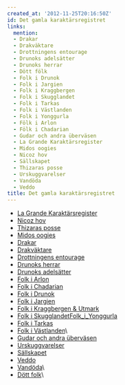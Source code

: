```yaml
---
created_at: '2012-11-25T20:16:50Z'
id: Det gamla karaktärsregistret
links:
  mention:
  - Drakar
  - Drakväktare
  - Drottningens entourage
  - Drunoks adelsätter
  - Drunoks herrar
  - Dött fölk
  - Folk i Drunok
  - Folk i Jargien
  - Folk i Kraggbergen
  - Folk i Skugglandet
  - Folk i Tarkas
  - Folk i Västlanden
  - Folk i Yonggurla
  - Fölk i Arlon
  - Fölk i Chadarian
  - Gudar och andra überväsen
  - La Grande Karaktärsregister
  - Midos oogies
  - Nicoz hov
  - Sällskapet
  - Thizaras posse
  - Urskuggvarelser
  - Vandöda
  - Veddo
title: Det gamla karaktärsregistret
---
```


-   [La Grande Karaktärsregister]
-   [Nicoz hov]
-   [Thizaras posse]
-   [Midos oogies]
-   [Drakar]
-   [Drakväktare]
-   [Drottningens entourage]
-   [Drunoks herrar]
-   [Drunoks adelsätter]
-   [Folk i Arlon]
-   [Folk i Chadarian]
-   [Folk i Drunok]
-   [Folk i Jargien]
-   [Folk i Kraggbergen & Utmark]
-   [Folk i Skugglandet][][Folk\_i\_Yonggurla]
-   [Folk i Tarkas]
-   [Folk i Västlanden]\
-   [Gudar och andra überväsen]
-   [Urskuggvarelser]
-   [Sällskapet]
-   [Veddo]
-   [Vandöda]\
-   [Dött folk]\

  [La Grande Karaktärsregister]: La_Grande_Karaktärsregister
  [Nicoz hov]: Nicoz_hov
  [Thizaras posse]: Thizaras_posse
  [Midos oogies]: Midos_oogies
  [Drakar]: Drakar
  [Drakväktare]: Drakväktare
  [Drottningens entourage]: Drottningens_entourage
  [Drunoks herrar]: Drunoks_herrar
  [Drunoks adelsätter]: Drunoks_adelsätter
  [Folk i Arlon]: Fölk_i_Arlon
  [Folk i Chadarian]: Fölk_i_Chadarian
  [Folk i Drunok]: Folk_i_Drunok
  [Folk i Jargien]: Folk_i_Jargien
  [Folk i Kraggbergen & Utmark]: Folk_i_Kraggbergen
  [Folk i Skugglandet]: Folk_i_Skugglandet
  [Folk\_i\_Yonggurla]: Folk_i_Yonggurla
  [Folk i Tarkas]: Folk_i_Tarkas
  [Folk i Västlanden]: Folk_i_Västlanden
  [Gudar och andra überväsen]: Gudar_och_andra_überväsen
  [Urskuggvarelser]: Urskuggvarelser
  [Sällskapet]: Sällskapet
  [Veddo]: Veddo
  [Vandöda]: Vandöda
  [Dött folk]: Dött_fölk